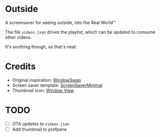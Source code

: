 # Outside

A screensaver for seeing outside, into the Real World™

The file `videos.json` drives the playlist, which can be updated to consume other videos.

It's soothing though, so that's neat.

# Credits

- Original inspiration: [WindowSwap](https://window-swap.com/)
- Screen saver template: [ScreenSaverMinimal](https://github.com/glouel/ScreenSaverMinimal)
- Thumbnail icon: [Window View](https://flic.kr/p/fhwBVB)

# TODO

- [ ] OTA updates to `videos.json`
- [ ] Add thumbnail to prefpane
